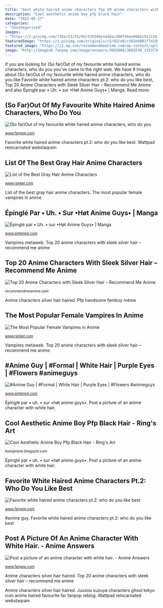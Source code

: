 ```yaml
---
title: "best white haired anime characters Top 20 anime characters with sleek silver hair – recommend me anime"
description: "Cool aesthetic anime boy pfp black hair"
date: "2022-05-17"
categories:
- "Uncategorized"
images:
- "https://i.pinimg.com/736x/53/55/9d/53559de1dd6ac386f66ee60b61913118.jpg"
featuredImage: "https://i.pinimg.com/originals/c5/02/e0/c502e0801f741949a4a62eee9e6be2ca.jpg"
featured_image: "https://i1.wp.com/recommendmeanime.com/wp-content/uploads/2018/01/silver-haired-anime-characters.jpg?fit=1006%2C600&amp;ssl=1"
image: "http://images6.fanpop.com/image/answers/3083000/3083530_1353736493667.54res_500_281.jpg"
---
```


If you are looking for (So far)Out of my favourite white haired anime characters, who do you you've came to the right web. We have 9 Images about (So far)Out of my favourite white haired anime characters, who do you like Favorite white haired anime characters pt.2: who do you like best, Top 20 Anime Characters with Sleek Silver Hair – Recommend Me Anime and also Épinglé par • Uh. • sur •Høt Anime Guys• | Manga. Read more:

## (So Far)Out Of My Favourite White Haired Anime Characters, Who Do You

![(So far)Out of my favourite white haired anime characters, who do you](http://images6.fanpop.com/image/polls/1574000/1574979_1468417076703_full.png "Vampires metaweb")

<small>www.fanpop.com</small>

Favorite white haired anime characters pt.2: who do you like best. Wattpad reincarnated webstaqram

## List Of The Best Gray Hair Anime Characters

![List of the Best Gray Hair Anime Characters](https://imgix.ranker.com/list_img_v2/10539/2070539/original/anime-characters-with-gray-hair-u1?w=817&amp;h=427&amp;fm=jpg&amp;q=50&amp;fit=crop "(so far)out of my favourite white haired anime characters, who do you")

<small>www.ranker.com</small>

List of the best gray hair anime characters. The most popular female vampires in anime

## Épinglé Par • Uh. • Sur •Høt Anime Guys• | Manga

![Épinglé par • Uh. • sur •Høt Anime Guys• | Manga](https://i.pinimg.com/originals/de/51/c5/de51c55714edab7b979d7b8baa3ac47b.jpg "Wattpad reincarnated webstaqram")

<small>www.pinterest.com</small>

Vampires metaweb. Top 20 anime characters with sleek silver hair – recommend me anime

## Top 20 Anime Characters With Sleek Silver Hair – Recommend Me Anime

![Top 20 Anime Characters with Sleek Silver Hair – Recommend Me Anime](https://i1.wp.com/recommendmeanime.com/wp-content/uploads/2018/01/silver-haired-anime-characters.jpg?fit=1006%2C600&amp;ssl=1 "Favorite white haired anime characters pt.2: who do you like best")

<small>recommendmeanime.com</small>

Anime characters silver hair haired. Pfp handsome femboy mème

## The Most Popular Female Vampires In Anime

![The Most Popular Female Vampires in Anime](https://imgix.ranker.com/user_node_img/493/9846980/original/moka-akashiya-fictional-characters-photo-u1?auto=format&amp;q=60&amp;fit=crop&amp;fm=pjpg&amp;w=650 "Boy anime hair guy evil guys fanart boys character manga demon male fantasy")

<small>www.ranker.com</small>

Vampires metaweb. Top 20 anime characters with sleek silver hair – recommend me anime

## #Anime Guy | #Formal | White Hair | Purple Eyes | #Flowers #animeguys

![#Anime Guy | #Formal | White Hair | Purple Eyes | #Flowers #animeguys](https://i.pinimg.com/736x/53/55/9d/53559de1dd6ac386f66ee60b61913118.jpg "Épinglé par • uh. • sur •høt anime guys•")

<small>www.pinterest.com</small>

Épinglé par • uh. • sur •høt anime guys•. Post a picture of an anime character with white hair.

## Cool Aesthetic Anime Boy Pfp Black Hair - Ring&#039;s Art

![Cool Aesthetic Anime Boy Pfp Black Hair - Ring&#039;s Art](https://i.pinimg.com/originals/c5/02/e0/c502e0801f741949a4a62eee9e6be2ca.jpg "List of the best gray hair anime characters")

<small>leanjanene.blogspot.com</small>

Épinglé par • uh. • sur •høt anime guys•. Post a picture of an anime character with white hair.

## Favorite White Haired Anime Characters Pt.2: Who Do You Like Best

![Favorite white haired anime characters pt.2: who do you like best](https://images6.fanpop.com/image/polls/1582000/1582942_1472330147742_full.jpg "Épinglé par • uh. • sur •høt anime guys•")

<small>www.fanpop.com</small>

#anime guy. Favorite white haired anime characters pt.2: who do you like best

## Post A Picture Of An Anime Character With White Hair. - Anime Answers

![Post a picture of an anime character with white hair. - Anime Answers](http://images6.fanpop.com/image/answers/3083000/3083530_1353736493667.54res_500_281.jpg "Boy anime hair guy evil guys fanart boys character manga demon male fantasy")

<small>www.fanpop.com</small>

Anime characters silver hair haired. Top 20 anime characters with sleek silver hair – recommend me anime

Anime characters silver hair haired. Juuzou suzuya characters ghoul tokyo icon anime haired favourite far fanpop reblog. Wattpad reincarnated webstaqram
